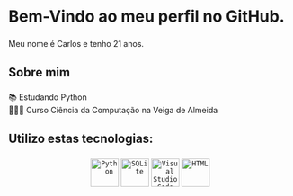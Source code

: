 <h1 align="left">Bem-Vindo ao meu perfil no GitHub. </h1>

###

<p align="left">Meu nome é Carlos e tenho 21 anos.</p>

###

<h2 align="left">Sobre mim</h2>

###

<p align="left">📚 Estudando  Python<br> 👨🏻‍🎓 Curso Ciência da Computação na Veiga de Almeida</br></p>

###

<h2 align="left">Utilizo estas tecnologias: </h2>

###

<div align="center">
	<code><img width="50" src="https://raw.githubusercontent.com/marwin1991/profile-technology-icons/refs/heads/main/icons/python.png" alt="Python" title="Python"/></code>
	<code><img width="50" src="https://raw.githubusercontent.com/marwin1991/profile-technology-icons/refs/heads/main/icons/sqlite.png" alt="SQLite" title="SQLite"/></code>
	<code><img width="50" src="https://raw.githubusercontent.com/marwin1991/profile-technology-icons/refs/heads/main/icons/visual_studio_code.png" alt="Visual Studio Code" title="Visual Studio Code"/></code>
	<code><img width="50" src="https://raw.githubusercontent.com/marwin1991/profile-technology-icons/refs/heads/main/icons/html.png" alt="HTML" title="HTML"/></code>
</div>

###

<div align="left">
</div>

###

